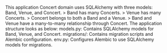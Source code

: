 This application Concert domain uses SQLAlchemy with three models: Band, Venue, and Concert.
     > Band has many Concerts.
     > Venue has many Concerts.
     > Concert belongs to both a Band and a Venue.
     > Band and Venue have a many-to-many relationship through Concert.
The application structure looks as below:
       models.py: Contains SQLAlchemy models for Band, Venue, and Concert.
       migrations/: Contains migration scripts and Alembic configuration.
       env.py: Configures Alembic to use SQLAlchemy models for migrations.
